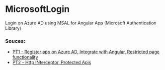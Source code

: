 # MicrosoftLogin

Login on Azure AD using MSAL for Angular App (Microsoft Authentication Library)

 ### Souces:
 
 * [PT1 - Register app on Azure AD, Integrate with Angular, Restricted page functionality](https://youtu.be/TkCKqeYjpv0)
 * [PT2 - Http INterceptor, Protected Apis](https://www.youtube.com/watch?v=xDkvoAV55F4)
